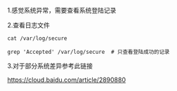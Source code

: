 1.感觉系统异常，需要查看系统登陆记录

2.查看日志文件

    cat /var/log/secure
    
    grep 'Accepted' /var/log/secure  # 只查看登陆成功的记录

3.对于部分系统差异参考此链接

https://cloud.baidu.com/article/2890880

